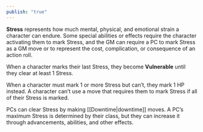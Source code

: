 ```yaml
---
publish: "true"
---
```

**Stress** represents how much mental, physical, and emotional strain a character can endure. Some special abilities or effects require the character activating them to mark Stress, and the GM can require a PC to mark Stress as a GM move or to represent the cost, complication, or consequence of an action roll.

When a character marks their last Stress, they become **Vulnerable** until they clear at least 1 Stress.

When a character must mark 1 or more Stress but can’t, they mark 1 HP instead. A character can’t use a move that requires them to mark Stress if all of their Stress is marked.

PCs can clear Stress by making [[Downtime|downtime]] moves. A PC’s maximum Stress is determined by their class, but they can increase it through advancements, abilities, and other effects.
